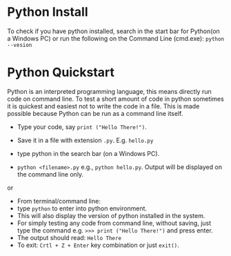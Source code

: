 # Python Install
To check if you have python installed, search in the start bar for Python(on a Windows PC) or run the following on the Command Line (cmd.exe):
`python --vesion`

# Python Quickstart
Python is an interpreted programming language, this means directly run code on command line. To test a short amount of code in python sometimes it is quickest and easiest not to write the code in a file. This is made possible because Python can be run as a command line itself.

* Type your code, say `print ("Hello There!")`.
* Save it in a file with extension `.py`. E.g. `hello.py`
	
* type python in the search bar (on a Windows PC).
* `python <filename>.py` e.g., `python hello.py`. Output will be displayed on the command line only.
	
or
	
* From terminal/command line:
* type `python` to enter into python environment.
* This will also display  the version of python installed in the system.
* For simply testing any code from command line, without saving, just type the command e.g. `>>> print ("Hello There!")` and press enter.
* The output should read: `Hello There`
* To exit: `Crtl + Z + Enter` key combination or just `exit()`.